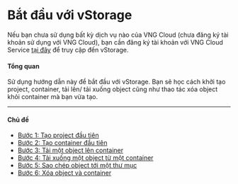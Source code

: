 # Bắt đầu với vStorage

Nếu bạn chưa sử dụng bất kỳ dịch vụ nào của VNG Cloud (chưa đăng ký tài khoản sử dụng với VNG Cloud), bạn cần đăng ký tài khoản với VNG Cloud Service [tại đây](https://register.vngcloud.vn/signup) để truy cập đến vStorage.

#### Tổng quan <a href="#batdauvoivstorage-tongquan" id="batdauvoivstorage-tongquan"></a>

Sử dụng hướng dẫn này để bắt đầu với vStorage. Bạn sẽ học cách khởi tạo project, container, tải lên/ tải xuống object cũng như thao tác xóa object khỏi container mà bạn vừa tạo.

***

#### Chủ đề  <a href="#batdauvoivstorage-chude" id="batdauvoivstorage-chude"></a>

* [Bước 1: Tạo project đầu tiên](https://docs.vngcloud.vn/pages/viewpage.action?pageId=49648630)
* [Bước 2: Tạo container đầu tiên](https://docs.vngcloud.vn/pages/viewpage.action?pageId=49648387)
* [Bước 3: Tải một object lên container](https://docs.vngcloud.vn/pages/viewpage.action?pageId=49648405)
* [Bước 4: Tải xuống một object từ một container](https://docs.vngcloud.vn/pages/viewpage.action?pageId=49648419)
* [Bước 5: Sao chép object tới một thư mục](https://docs.vngcloud.vn/pages/viewpage.action?pageId=49648421)
* [Bước 6: Xóa object và container](https://docs.vngcloud.vn/pages/viewpage.action?pageId=49648424)
